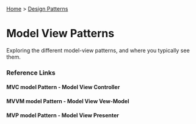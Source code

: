 [Home](../) > [Design Patterns](./)

# Model View Patterns

Exploring the different model-view patterns, and where you typically see them.

### Reference Links

#### MVC model Pattern - Model View Controller

#### MVVM model Pattern - Model View Vew-Model

#### MVP model Pattern - Model View Presenter

